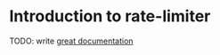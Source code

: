 # Introduction to rate-limiter

TODO: write [great documentation](http://jacobian.org/writing/what-to-write/)
